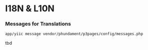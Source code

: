 I18N & L10N
===========

### Messages for Translations

```
app/yiic message vendor/phundament/p3pages/config/messages.php
```

tbd
